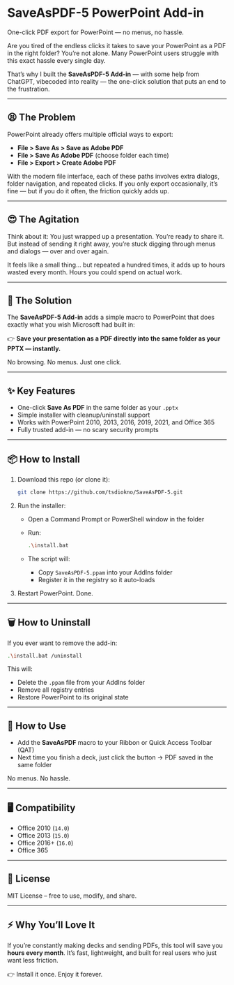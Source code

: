 # SaveAsPDF-5 PowerPoint Add-in

One-click PDF export for PowerPoint — no menus, no hassle.

Are you tired of the endless clicks it takes to save your PowerPoint as a PDF in the right folder? You’re not alone. Many PowerPoint users struggle with this exact hassle every single day.

That’s why I built the **SaveAsPDF-5 Add-in** — with some help from ChatGPT, vibecoded into reality — the one-click solution that puts an end to the frustration.

---

## 😫 The Problem

PowerPoint already offers multiple official ways to export:

* **File > Save As > Save as Adobe PDF**
* **File > Save As Adobe PDF** (choose folder each time)
* **File > Export > Create Adobe PDF**

With the modern file interface, each of these paths involves extra dialogs, folder navigation, and repeated clicks. If you only export occasionally, it’s fine — but if you do it often, the friction quickly adds up.

---

## 😍 The Agitation

Think about it: You just wrapped up a presentation. You’re ready to share it. But instead of sending it right away, you’re stuck digging through menus and dialogs — over and over again.

It feels like a small thing… but repeated a hundred times, it adds up to hours wasted every month. Hours you could spend on actual work.

---

## 🚀 The Solution

The **SaveAsPDF-5 Add-in** adds a simple macro to PowerPoint that does exactly what you wish Microsoft had built in:

👉 **Save your presentation as a PDF directly into the same folder as your PPTX — instantly.**

No browsing. No menus. Just one click.

---

## ✨ Key Features

* One-click **Save As PDF** in the same folder as your `.pptx`
* Simple installer with cleanup/uninstall support
* Works with PowerPoint 2010, 2013, 2016, 2019, 2021, and Office 365
* Fully trusted add-in — no scary security prompts

---

## 📦 How to Install

1. Download this repo (or clone it):

   ```sh
   git clone https://github.com/tsdiokno/SaveAsPDF-5.git
   ```

2. Run the installer:

   * Open a Command Prompt or PowerShell window in the folder
   * Run:

     ```sh
     .\install.bat
     ```
   * The script will:

     * Copy `SaveAsPDF-5.ppam` into your AddIns folder
     * Register it in the registry so it auto-loads

3. Restart PowerPoint. Done.

---

## 🗑 How to Uninstall

If you ever want to remove the add-in:

```sh
.\install.bat /uninstall
```

This will:

* Delete the `.ppam` file from your AddIns folder
* Remove all registry entries
* Restore PowerPoint to its original state

---

## 🔧 How to Use

* Add the **SaveAsPDF** macro to your Ribbon or Quick Access Toolbar (QAT)
* Next time you finish a deck, just click the button → PDF saved in the same folder

No menus. No hassle.

---

## 🖥 Compatibility

* Office 2010 (`14.0`)
* Office 2013 (`15.0`)
* Office 2016+ (`16.0`)
* Office 365

---

## 📜 License

MIT License – free to use, modify, and share.

---

## ⚡ Why You’ll Love It

If you’re constantly making decks and sending PDFs, this tool will save you **hours every month**. It’s fast, lightweight, and built for real users who just want less friction.

👉 Install it once. Enjoy it forever.

